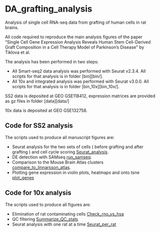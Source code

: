 # DA_grafting_analysis
Analysis of single cell RNA-seq data from grafting of human cells in rat brains. 



All code required to reproduce the main analysis figures of the paper “Single Cell Gene Expression Analysis Reveals Human Stem Cell-Derived Graft Composition in a Cell Therapy Model of Parkinson’s Disease" by Tiklova et al. 

The analysis has been performed in two steps:

* All Smart-seq2 data analysis was performed with Seurat v2.3.4. All scripts for that analysis is in folder [bin][bin/].
* All 10x and integrated analysis was performed with Seurat v3.0.0. All scripts for that analysis is in folder [bin_10x][bin_10x/].

SS2 data is deposited at GEO GSE118412, expression matrices are provided as gz files in folder [data][data/]

10x data is deposited at GEO GSE132758.

## Code for SS2 analysis

The scripts used to produce all manuscript figures are:

* Seurat analysis for the two sets of cells ( before grafting and after grafting ) and cell cycle scoring [Seurat_analysis](bin/Seurat_analysis.md).
* DE detection with SAMseq [run_samseq](bin/run_samseq.md).
* Comparison to the Mouse Brain Atlas clusters [compare_to_linnarsson_atlas](bin/compare_to_linnarsson_atlas.md).
* Plotting gene expression in violin plots, heatmaps and onto tsne [plot_genes](plot_genes.md)

## Code for 10x analysis

The scripts used to produce all figures are:

* Elimination of rat contaminating cells [Check_rno_vs_hsa](bin_10x/Check_rno_vs_hsa.md)
* QC filtering [Summarize_QC_stats](bin_10x/Summarize_QC_stats.md)
* Seurat analysis with one rat at a time [Seurat_per_rat](bin_10x/Seurat_per_rat.md)
